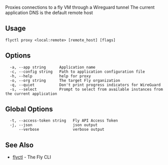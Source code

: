 Proxies connections to a fly VM through a Wireguard tunnel The current application DNS is the default remote host

## Usage
~~~
flyctl proxy <local:remote> [remote_host] [flags]
~~~

## Options

~~~
  -a, --app string      Application name
  -c, --config string   Path to application configuration file
  -h, --help            help for proxy
  -o, --org string      The target Fly organization
  -q, --quiet           Don't print progress indicators for WireGuard
  -s, --select          Prompt to select from available instances from the current application
~~~

## Global Options

~~~
  -t, --access-token string   Fly API Access Token
  -j, --json                  json output
      --verbose               verbose output
~~~

## See Also

* [flyctl](/docs/flyctl/help/)	 - The Fly CLI

